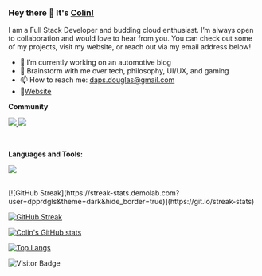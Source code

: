 ### Hey there 👋 It's [Colin!](https://dapsdesigns.com/)




I am a Full Stack Developer and budding cloud enthusiast. I’m always open to collaboration and would love to hear from you. You can check out some of my projects, visit my website, or reach out via my email address below!


- 🔭 I’m currently working on an automotive blog
- 💬 Brainstorm with me over tech, philosophy, UI/UX, and gaming 
- 📫 How to reach me: daps.douglas@gmail.com
- 📝[Website](https://dapsdesigns.com/)


**Community**


<p align="left">
  <a href="https://www.linkedin.com/in/colin-douglas-068ba8262/">
    <img src="https://skillicons.dev/icons?i=linkedin" />
    <a href="https://dev.to/dpprdgls">
    <img src="https://skillicons.dev/icons?i=devto" />
  </a>
  </a>
</p>
<br />



**Languages and Tools:**


<p align="left">
  <a href="https://skillicons.dev">
    <img src="https://skillicons.dev/icons?i=git,anaconda,apollo,css,github,graphql,heroku,html,js,mysql,netlify,npm,postgres,react,regex,sequelize,tailwind,vite&perline=6" />
  </a>
</p>
<br />
[![GitHub Streak](https://streak-stats.demolab.com?user=dpprdgls&theme=dark&hide_border=true)](https://git.io/streak-stats)

[![GitHub Streak](https://streak-stats.demolab.com?user=dpprdgls&theme=vue-dark)](https://git.io/streak-stats)

[![Colin's GitHub stats](https://github-readme-stats.vercel.app/api?username=dpprdgls&theme=vue-dark)](https://github.com/dpprdgls/github-readme-stats)

[![Top Langs](https://github-readme-stats.vercel.app/api/top-langs/?username=dpprdgls&layout=compact&theme=vue-dark)](https://github.com/dpprdgls/github-readme-stats)


![Visitor Badge](https://visitor-badge.laobi.icu/badge?page_id=dpprdgls.dpprdgls)



